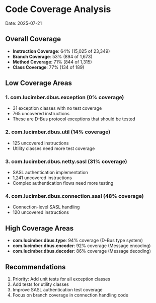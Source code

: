 # Code Coverage Analysis

Date: 2025-07-21

## Overall Coverage
- **Instruction Coverage**: 64% (15,025 of 23,349)
- **Branch Coverage**: 53% (894 of 1,673)
- **Method Coverage**: 71% (844 of 1,315)
- **Class Coverage**: 77% (134 of 189)

## Low Coverage Areas

### 1. com.lucimber.dbus.exception (0% coverage)
- 31 exception classes with no test coverage
- 765 uncovered instructions
- These are D-Bus protocol exceptions that should be tested

### 2. com.lucimber.dbus.util (14% coverage)
- 125 uncovered instructions
- Utility classes need more test coverage

### 3. com.lucimber.dbus.netty.sasl (31% coverage)
- SASL authentication implementation
- 1,241 uncovered instructions
- Complex authentication flows need more testing

### 4. com.lucimber.dbus.connection.sasl (48% coverage)
- Connection-level SASL handling
- 120 uncovered instructions

## High Coverage Areas
- **com.lucimber.dbus.type**: 94% coverage (D-Bus type system)
- **com.lucimber.dbus.encoder**: 92% coverage (Message encoding)
- **com.lucimber.dbus.decoder**: 86% coverage (Message decoding)

## Recommendations
1. Priority: Add unit tests for all exception classes
2. Add tests for utility classes
3. Improve SASL authentication test coverage
4. Focus on branch coverage in connection handling code